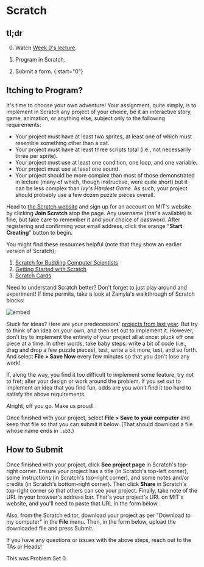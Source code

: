 # Scratch

## tl;dr

0. Watch [Week 0's lecture](/lectures/lecture-0).

1. Program in Scratch.

2. Submit a form.
{:start="0"}

## Itching to Program?

It's time to choose your own adventure! Your assignment, quite simply, is to implement in Scratch any project of your choice, be it an interactive story, game, animation, or anything else, subject only to the following requirements:

* Your project must have at least two sprites, at least one of which must resemble something other than a cat.
* Your project must have at least three scripts total (i.e., not necessarily three per sprite).
* Your project must use at least one condition, one loop, and one variable.
* Your project must use at least one sound.
* Your project should be more complex than most of those demonstrated in lecture (many of which, though instructive, were quite short) but it can be less complex than *Ivy's Hardest Game*. As such, your project should probably use a few dozen puzzle pieces overall.

Head to [the Scratch website](https://scratch.mit.edu/) and sign up for an account on MIT's website by clicking **Join Scratch** atop the page. Any username (that's available) is fine, but take care to remember it and your choice of password.  After registering and confirming your email address, click the orange "**Start Creating**" button to begin.

You might find these resources helpful (note that they show an earlier version of Scratch):

1. [Scratch for Budding Computer Scientists](https://cs.harvard.edu/malan/scratch/)
1. [Getting Started with Scratch](https://resources.scratch.mit.edu/www/guides/en/Getting-Started-Guide-Scratch2.pdf)
1. [Scratch Cards](https://scratch.mit.edu/info/cards/)

Need to understand Scratch better? Don't forget to just play around and experiment! If time permits, take a look at Zamyla's walkthrough of Scratch blocks:

![embed](https://www.youtube.com/embed/697pD31GCZg)

Stuck for ideas? Here are your predecessors' [projects from last year](https://scratch.mit.edu/studios/4248580/). But try to think of an idea on your own, and then set out to implement it. However, don't try to implement the entirety of your project all at once: pluck off one piece at a time. In other words, take baby steps: write a bit of code (i.e., drag and drop a few puzzle pieces), test, write a bit more, test, and so forth. And select **File > Save Now** every few minutes so that you don't lose any work!

If, along the way, you find it too difficult to implement some feature, try not to fret; alter your design or work around the problem. If you set out to implement an idea that you find fun, odds are you won't find it too hard to satisfy the above requirements. 

Alright, off you go. Make us proud! 

Once finished with your project, select **File > Save to your computer**  and keep that file so that you can submit it below.  (That should download a file whose name ends in `.sb3`.) 

## How to Submit

Once finished with your project, click **See project page** in Scratch's top-right corner. Ensure your project has a title (in Scratch's top-left corner), some instructions (in Scratch's top-right corner), and some notes and/or credits (in Scratch's bottom-right corner). Then click **Share** in Scratch's top-right corner so that others can see your project. Finally, take note of the URL in your browser's address bar. That's your project's URL on MIT's website, and you'll need to paste that URL in the form below.

Also, from the Scratch editor, download your project as per "Download to my computer" in the **File** menu. Then, in the form below, upload the downloaded file and press Submit.

If you have any questions or issues with the above steps, reach out to the TAs or Heads!

This was Problem Set 0.
